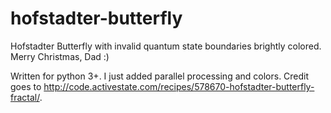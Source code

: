 # hofstadter-butterfly
Hofstadter Butterfly with invalid quantum state boundaries brightly colored. Merry Christmas, Dad :) 

Written for python 3+. I just added parallel processing and colors. Credit goes to http://code.activestate.com/recipes/578670-hofstadter-butterfly-fractal/. 
